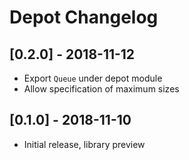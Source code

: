 # Depot Changelog

## [0.2.0] - 2018-11-12

* Export `Queue` under depot module
* Allow specification of maximum sizes

## [0.1.0] - 2018-11-10

* Initial release, library preview
